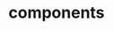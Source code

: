 <!-- Space: AnsibleRoleCertbot -->
<!-- Parent: Project -->
<!-- Title: Components -->

<!-- Label: AnsibleRoleCertbot -->
<!-- Label: Project -->
<!-- Label: Components -->
<!-- Include: docs/disclaimer.md -->
<!-- Include: ac:toc -->

# components
